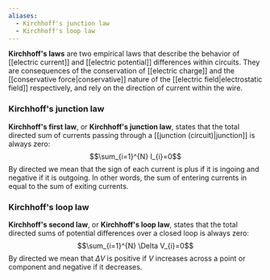```yaml
---
aliases:
  - Kirchhoff's junction law
  - Kirchhoff's loop law
---
```

**Kirchhoff's laws** are two empirical laws that describe the behavior of [[electric current]] and [[electric potential]] differences within circuits. They are consequences of the conservation of [[electric charge]] and the [[conservative force|conservative]] nature of the [[electric field|electrostatic field]] respectively, and rely on the direction of current within the wire.
### Kirchhoff's junction law
**Kirchhoff's first law**, or **Kirchhoff's junction law**, states that the total directed sum of currents passing through a [[junction (circuit)|junction]] is always zero:
$$\sum_{i=1}^{N} I_{i}=0$$
By directed we mean that the sign of each current is plus if it is ingoing and negative if it is outgoing. In other words, the sum of entering currents in equal to the sum of exiting currents.
### Kirchhoff's loop law
**Kirchhoff's second law**, or **Kirchhoff's loop law**, states that the total directed sums of potential differences over a closed loop is always zero:
$$\sum_{i=1}^{N} \Delta V_{i}=0$$
By directed we mean that $\Delta V$ is positive if $V$ increases across a point or component and negative if it decreases.